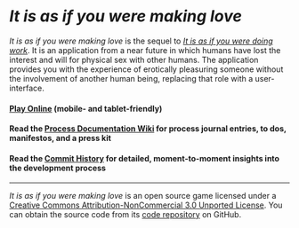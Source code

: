 # _It is as if you were making love_

_It is as if you were making love_ is the sequel to [_It is as if you were doing work_](https://github.com/pippinbarr/itisasifyouweredoingwork). It is an application from a near future in which humans have lost the interest and will for physical sex with other humans. The application provides you with the experience of erotically pleasuring someone without the involvement of another human being, replacing that role with a user-interface.

#### [Play Online](https://pippinbarr.github.io/itisasifyouweremakinglove/) (mobile- and tablet-friendly)

#### Read the [Process Documentation Wiki](https://github.com/pippinbarr/itisasifyouweremakinglove/wiki) for process journal entries, to dos, manifestos, and a press kit
#### Read the [Commit History](https://github.com/pippinbarr/itisasifyouweremakinglove/commits/master) for detailed, moment-to-moment insights into the development process

---

_It is as if you were making love_ is an open source game licensed under a [Creative Commons Attribution-NonCommercial 3.0 Unported License](http://creativecommons.org/licenses/by-nc/3.0/). You can obtain the source code from its [code repository](https://github.com/pippinbarr/itisasifyouweremakinglove) on GitHub.
